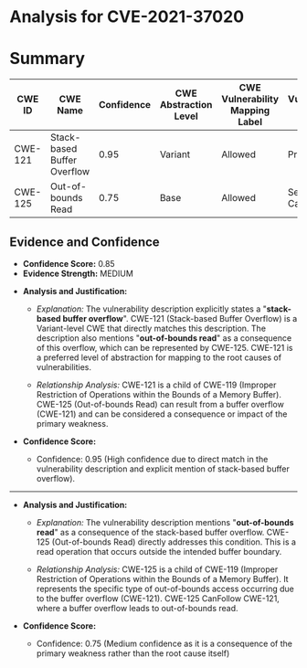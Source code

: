 # Analysis for CVE-2021-37020

# Summary
| CWE ID | CWE Name | Confidence | CWE Abstraction Level | CWE Vulnerability Mapping Label | CWE-Vulnerability Mapping Notes |
|---|---|---|---|---|---|
| CWE-121 | Stack-based Buffer Overflow | 0.95 | Variant | Allowed | Primary CWE |
| CWE-125 | Out-of-bounds Read | 0.75 | Base | Allowed | Secondary Candidate |

## Evidence and Confidence

*   **Confidence Score:** 0.85
*   **Evidence Strength:** MEDIUM

- **Analysis and Justification:**  
  - *Explanation:* The vulnerability description explicitly states a "**stack-based buffer overflow**". CWE-121 (Stack-based Buffer Overflow) is a Variant-level CWE that directly matches this description. The description also mentions "**out-of-bounds read**" as a consequence of this overflow, which can be represented by CWE-125. CWE-121 is a preferred level of abstraction for mapping to the root causes of vulnerabilities.

  - *Relationship Analysis:* CWE-121 is a child of CWE-119 (Improper Restriction of Operations within the Bounds of a Memory Buffer). CWE-125 (Out-of-bounds Read) can result from a buffer overflow (CWE-121) and can be considered a consequence or impact of the primary weakness.

- **Confidence Score:**  
  - Confidence: 0.95 (High confidence due to direct match in the vulnerability description and explicit mention of stack-based buffer overflow).

---
- **Analysis and Justification:**  
  - *Explanation:* The vulnerability description mentions "**out-of-bounds read**" as a consequence of the stack-based buffer overflow. CWE-125 (Out-of-bounds Read) directly addresses this condition. This is a read operation that occurs outside the intended buffer boundary.

  - *Relationship Analysis:* CWE-125 is a child of CWE-119 (Improper Restriction of Operations within the Bounds of a Memory Buffer). It represents the specific type of out-of-bounds access occurring due to the buffer overflow (CWE-121). CWE-125 CanFollow CWE-121, where a buffer overflow leads to out-of-bounds read.

- **Confidence Score:**  
  - Confidence: 0.75 (Medium confidence as it is a consequence of the primary weakness rather than the root cause itself)